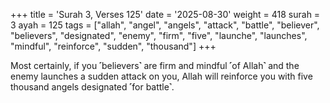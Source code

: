 +++
title = 'Surah 3, Verses 125'
date = '2025-08-30'
weight = 418
surah = 3
ayah = 125
tags = ["allah", "angel", "angels", "attack", "battle", "believer", "believers", "designated", "enemy", "firm", "five", "launche", "launches", "mindful", "reinforce", "sudden", "thousand"]
+++

Most certainly, if you ˹believers˺ are firm and mindful ˹of Allah˺ and the enemy launches a sudden attack on you, Allah will reinforce you with five thousand angels designated ˹for battle˺.